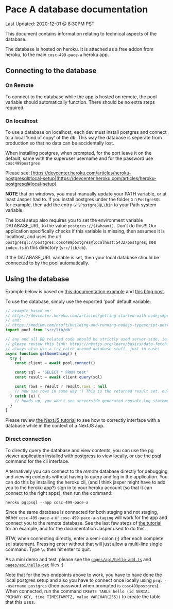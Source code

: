 # Pace A database documentation

Last Updated: 2020-12-01 @ 8:30PM PST

This document contains information relating to technical aspects of the database.

The database is hosted on heroku. It is attached as a free addon from heroku, to the main `cosc-499-pace-a` heroku app.

## Connecting to the database

### On Remote

To connect to the database while the app is hosted on remote, the pool variable should automatically function. There should be no extra steps required.

### On localhost

To use a database on localhost, each dev must install postgres and connect to a local 'kind of copy' of the db. This way the database is seperate from production so that no data can be accidentally lost.

When installing postgres, when prompted, for the port leave it on the default, same with the superuser username and for the password use `cosc499postgres`

Please see: [https://devcenter.heroku.com/articles/heroku-postgresql#local-setup](https://devcenter.heroku.com/articles/heroku-postgresql#local-setup)

**NOTE** that on windows, you must manually update your PATH variable, or at least Jasper had to. If you install postgres under the folder `G:\PostgreSQL` for example, then add the entry `G:\PostgreSQL\bin` to your Path system variable.

The local setup also requires you to set the environment variable DATABASE_URL, to the value `postgres://$(whoami)`. Don't do this!!! Our application specifically checks if this variable is missing, then assumes it is localhost, and uses the url `postgresql://postgres:cosc499postgres@localhost:5432/postgres`, see `index.ts` in this directory (`src/lib/db`).

If the DATABASE_URL variable is set, then your local database should be connected to by the pool automatically.

## Using the database

Example below is based on [this documentation example](https://devcenter.heroku.com/articles/getting-started-with-nodejs#provision-a-database) and [this blog post](https://medium.com/nsoft/building-and-running-nodejs-typescript-postgresql-application-with-docker-3878240a2f73).

To use the database, simply use the exported 'pool' default variable:

```ts
// example based on:
// https://devcenter.heroku.com/articles/getting-started-with-nodejs#provision-a-database
// and:
// https://medium.com/nsoft/building-and-running-nodejs-typescript-postgresql-application-with-docker-3878240a2f73
import pool from 'src/lib/db'

// any and all DB related code should be strictly used server-side, ie NEVER in a component, always under the /api route OR in the server-side part of a component.
// please review this link: https://nextjs.org/learn/basics/data-fetching, and decide which type of data-fetching is best for your use case (pre-rendered/static, or at runtime)
// always also use a try catch around database stuff, just in case!
async function getSomething() {
  try {
    const client = await pool.connect()

    const sql = 'SELECT * FROM test'
    const result = await client.query(sql)

    const rows = result ? result.rows : null
    // now use rows in some way :) This is the returned result set. null if there were no matched rows, so we can just `if (rows) { /* do something */ }
  } catch (e) {
    // heads up, you won't see serverside generated console.log statements. Instead, return this error and as a dev log it, or for production show the user some error or something.
  }
}
```

Please review [the NextJS tutorial](https://nextjs.org/learn/basics/data-fetching) to see how to correctly interface with a database while in the context of a NextJS app.

### Direct connection

To directly query the database and view contents, you can use the pg viewer application installed with postgress to view locally, or use the psql command for the cli interface.

Alternatively you can connect to the _remote_ database directly for debugging and viewing contents without having to query and log in the application. You can do this by installing the heroku cli, (and I think jasper might have to add you to the heroku app?) sign in to your heroku account (so that it can connect to the right apps), then run the command:

```
heroku pg:psql --app cosc-499-pace-a
```

Since the same database is connected for both staging and not staging, either `cosc-499-pace-a` or `cosc-499-pace-a-staging` will work for the app and connect you to the remote database. See the last few steps of [the tutorial](https://devcenter.heroku.com/articles/getting-started-with-nodejs#provision-a-database) for an example, and for the documentation Jasper used to do this.

BTW, when connecting directly, enter a semi-colon (;) after each complete sql statement. Pressing enter without that will just allow a multi-line single command. Type `\q` then hit enter to quit.

As a mini demo and test, please see the [`pages/api/hello-add.ts`](/api/hello-add) and [`pages/api/hello-get`](/api/hello-get) files :)

Note that for the two endpoints above to work, you have to have done the local postgres setup and also you have to connect once locally using `psql --username postgres` (then password when prompted is `cosc499postgres`). When connected, run the command `CREATE TABLE hello (id SERIAL PRIMARY KEY, time TIMESTAMPTZ, value VARCHAR(255))` to create the table that this uses.
